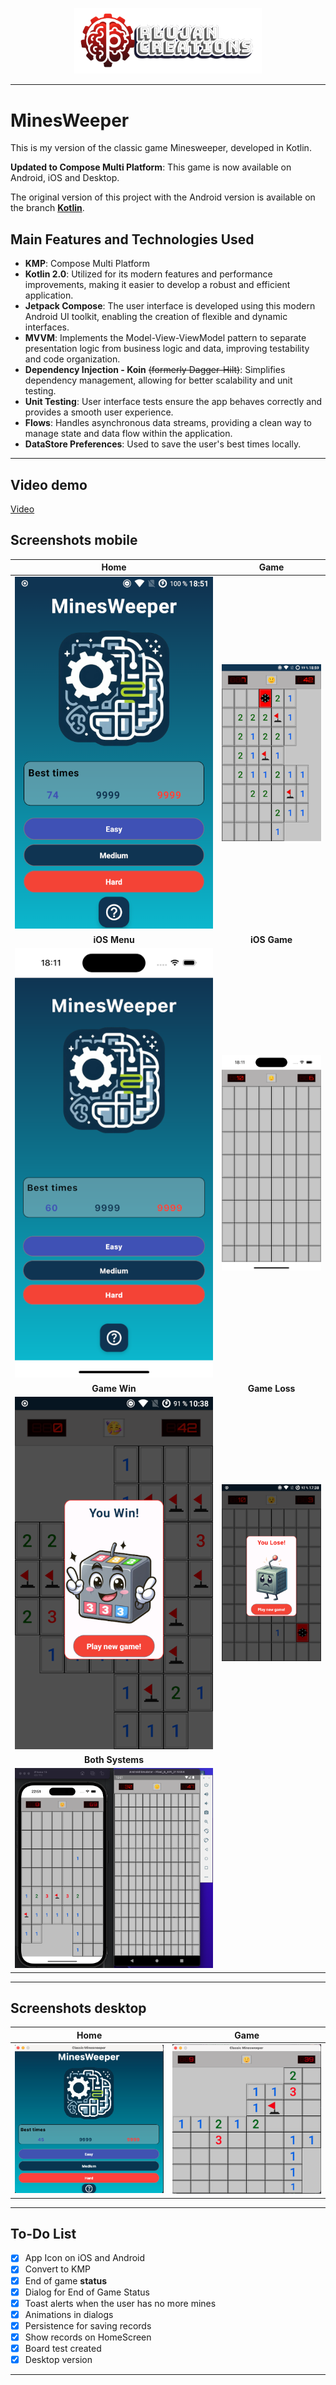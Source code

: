 <p align="center">
  <a href="https://rlujancreations.es/" target="blank"><img src="./githubimages/logo.png" width="300px" alt="RLujanCreations Logo" /></a>
</p>

---

# MinesWeeper

This is my version of the classic game Minesweeper, developed in Kotlin.

**Updated to Compose Multi Platform**: This game is now available on Android, iOS and Desktop.

The original version of this project with the Android version is available on the branch [**Kotlin**](https://github.com/kmorfo/MinesWeeper/tree/Kotlin).

## Main Features and Technologies Used

- **KMP**: Compose Multi Platform
- **Kotlin 2.0**: Utilized for its modern features and performance improvements, making it easier to develop a robust and efficient application.
- **Jetpack Compose**: The user interface is developed using this modern Android UI toolkit, enabling the creation of flexible and dynamic interfaces.
- **MVVM**: Implements the Model-View-ViewModel pattern to separate presentation logic from business logic and data, improving testability and code organization.
- **Dependency Injection - Koin** ~~(formerly Dagger-Hilt)~~: Simplifies dependency management, allowing for better scalability and unit testing.
- **Unit Testing**: User interface tests ensure the app behaves correctly and provides a smooth user experience.
- **Flows**: Handles asynchronous data streams, providing a clean way to manage state and data flow within the application.
- **DataStore Preferences**: Used to save the user's best times locally.

---
## Video demo
[Video](./githubimages/video.mp4)

## Screenshots mobile

|                    **Home**                     |                 **Game**                  |
| :---------------------------------------------: | :---------------------------------------: |
|     ![Home Screen](./githubimages/home.png)     |  ![Game Screen](./githubimages/game.png)  |
|                  **iOS Menu**                   |               **iOS Game**                |
|     ![iOS Menu](./githubimages/iosmenu.png)     |  ![iOS Game](./githubimages/iosgame.png)  |
|                  **Game Win**                   |               **Game Loss**               |
|     ![Game Win](./githubimages/wingame.png)     | ![Game Loss](./githubimages/losegame.png) |
|                **Both Systems**                 |                                           |
| ![Both Systems](./githubimages/bothsystems.png) |                                           |

---
## Screenshots desktop
|                    **Home**                     |                 **Game**                  |
| :---------------------------------------------: | :---------------------------------------: |
|     ![Home Screen](./githubimages/desktop_menu.png)     |  ![Game Screen](./githubimages/desktop_game.png)  |
---

## To-Do List

- [x] App Icon on iOS and Android
- [x] Convert to KMP
- [x] End of game **status**
- [x] Dialog for End of Game Status
- [x] Toast alerts when the user has no more mines
- [x] Animations in dialogs
- [x] Persistence for saving records
- [x] Show records on HomeScreen
- [x] Board test created
- [x] Desktop version

---
